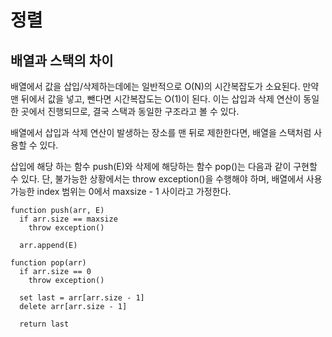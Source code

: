 # 정렬
## 배열과 스택의 차이
배열에서 값을 삽입/삭제하는데에는 일반적으로 O(N)의 시간복잡도가 소요된다. 만약 맨 뒤에서 값을 넣고, 뺀다면 시간복잡도는 O(1)이 된다. 이는 삽입과 삭제 연산이 동일한 곳에서 진행되므로, 결국 스택과 동일한 구조라고 볼 수 있다.

배열에서 삽입과 삭제 연산이 발생하는 장소를 맨 뒤로 제한한다면, 배열을 스택처럼 사용할 수 있다.

삽입에 해당 하는 함수 push(E)와 삭제에 해당하는 함수 pop()는 다음과 같이 구현할 수 있다.
단, 불가능한 상황에서는 throw exception()을 수행해야 하며, 배열에서 사용 가능한 index 범위는 0에서 maxsize - 1 사이라고 가정한다.
```
function push(arr, E)
  if arr.size == maxsize
    throw exception()

  arr.append(E)

function pop(arr) 
  if arr.size == 0
    throw exception()

  set last = arr[arr.size - 1]
  delete arr[arr.size - 1]
  
  return last
```